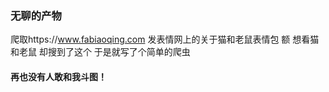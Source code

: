 ### 无聊的产物
爬取https://www.fabiaoqing.com 发表情网上的关于猫和老鼠表情包 额 想看猫和老鼠 却搜到了这个 于是就写了个简单的爬虫 
#### 再也没有人敢和我斗图！